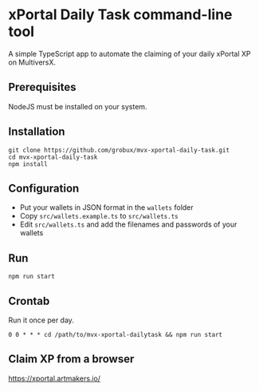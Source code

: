 # xPortal Daily Task command-line tool

A simple TypeScript app to automate the claiming of your daily xPortal XP on MultiversX.

## Prerequisites

NodeJS must be installed on your system.

## Installation

```
git clone https://github.com/grobux/mvx-xportal-daily-task.git
cd mvx-xportal-daily-task
npm install
```

## Configuration

- Put your wallets in JSON format in the `wallets` folder
- Copy `src/wallets.example.ts` to `src/wallets.ts`
- Edit `src/wallets.ts` and add the filenames and passwords of your wallets

## Run

```
npm run start
```

## Crontab

Run it once per day.

```
0 0 * * * cd /path/to/mvx-xportal-dailytask && npm run start
```

## Claim XP from a browser

https://xportal.artmakers.io/
